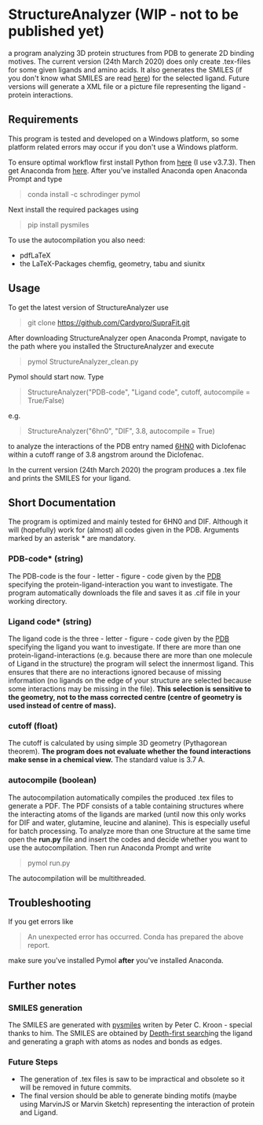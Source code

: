# StructureAnalyzer (WIP - not to be published yet)
a program analyzing 3D protein structures from PDB to generate 2D binding motives. The current version (24th March 2020) does only create .tex-files for some given ligands and amino acids. It also generates the SMILES (if you don't know what SMILES are read [here](https://en.wikipedia.org/wiki/Simplified_molecular-input_line-entry_system)) for the selected ligand. Future versions will generate a XML file or a picture file representing the ligand - protein interactions.

## Requirements

This program is tested and developed on a Windows platform, so some platform related errors may occur if you don't use a Windows platform. 

To ensure optimal workflow first install Python from [here](https://www.python.org/downloads/) (I use v3.7.3). Then get Anaconda from [here](https://www.anaconda.com/distribution/#download-section). After you've installed Anaconda open Anaconda Prompt and type

> conda install -c schrodinger pymol

Next install the required packages using

>pip install pysmiles

To use the autocompilation you also need:

- pdfLaTeX
- the LaTeX-Packages chemfig, geometry, tabu and siunitx
   
## Usage

To get the latest version of StructureAnalyzer use

>git clone https://github.com/Cardypro/SupraFit.git

After downloading StructureAnalyzer open Anaconda Prompt, navigate to the path where you installed the StructureAnalyzer and execute
> pymol StructureAnalyzer_clean.py

Pymol should start now. Type 
> StructureAnalyzer("PDB-code", "Ligand code", cutoff, autocompile = True/False)

e.g.
> StructureAnalyzer("6hn0", "DIF", 3.8, autocompile = True)

to analyze the interactions of the PDB entry named [6HN0](https://www.rcsb.org/structure/6hn0) with Diclofenac within a cutoff range of 3.8 angstrom around the Diclofenac.

In the current version (24th March 2020) the program produces a .tex file and prints the SMILES for your ligand.

## Short Documentation

The program is optimized and mainly tested for 6HN0 and DIF. Although it will (hopefully) work for (almost) all codes given in the PDB.  Arguments marked by an asterisk * are mandatory.

### PDB-code* (string)
The PDB-code is the four - letter - figure - code given by the [PDB](https://www.rcsb.org/) specifying the protein-ligand-interaction you want to investigate. The program automatically downloads the file and saves it as .cif file in your working directory.

### Ligand code* (string)
The ligand code is the three - letter - figure - code given by the [PDB](https://www.rcsb.org/) specifying the ligand you want to investigate. If there are more than one protein-ligand-interactions (e.g. because there are more than one molecule of Ligand in the structure) the program will select the innermost ligand. This ensures that there are no interactions ignored because of missing information (no ligands on the edge of your structure are selected because some interactions may be missing in the file). **This selection is sensitive to the geometry, not to the mass corrected centre (centre of geometry is used instead of centre of mass).**

### cutoff (float)
The cutoff is calculated by using simple 3D geometry (Pythagorean theorem). **The program does not evaluate whether the found interactions make sense in a chemical view.** The standard value is 3.7 A.

### autocompile (boolean)
The autocompilation automatically compiles the produced .tex files to generate a PDF. The PDF consists of a table containing structures where the interacting atoms of the ligands are marked (until now this only works for DIF and water, glutamine, leucine and alanine). This is especially useful for batch processing. To analyze more than one Structure at the same time open the **run.py** file and insert the codes and decide whether you want to use the autocompilation. Then run Anaconda Prompt and write
>pymol run.py

The autocompilation will be multithreaded.

## Troubleshooting

If you get errors like
> An unexpected error has occurred. Conda has prepared the above report.

make sure you've installed Pymol **after** you've installed Anaconda.

## Further notes

### SMILES generation
The SMILES are generated with [pysmiles](https://pypi.org/project/pysmiles/) writen by Peter C. Kroon - special thanks to him. The SMILES are obtained by [Depth-first search](https://en.wikipedia.org/wiki/Depth-first_search)ing the ligand and generating a graph with atoms as nodes and bonds as edges.

### Future Steps

- The generation of .tex files is saw to be impractical and obsolete so it will be removed in future commits.
- The final version should be able to generate binding motifs (maybe using MarvinJS or Marvin Sketch) representing the interaction of protein and Ligand.
